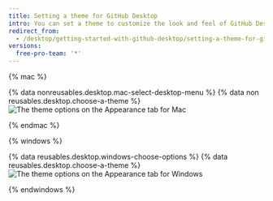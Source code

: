 ```yaml
---
title: Setting a theme for GitHub Desktop
intro: You can set a theme to customize the look and feel of GitHub Desktop.
redirect_from:
  - /desktop/getting-started-with-github-desktop/setting-a-theme-for-github-desktop
versions:
  free-pro-team: '*'
---
```


{% mac %}

{% data nonreusables.desktop.mac-select-desktop-menu %}
{% data non
reusables.desktop.choose-a-theme %}
  ![The theme options on the Appearance tab for Mac](/assets/images/help/desktop/mac-appearance-tab-themes.png)

{% endmac %}

{% windows %}

{% data reusables.desktop.windows-choose-options %}
{% data reusables.desktop.choose-a-theme %}
  ![The theme options on the Appearance tab for Windows](/assets/images/help/desktop/windows-appearance-tab-themes.png)

{% endwindows %}
